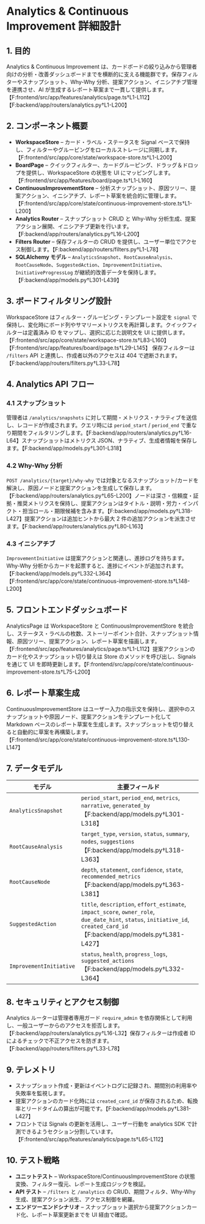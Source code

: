 # Analytics & Continuous Improvement 詳細設計

## 1. 目的
Analytics & Continuous Improvement は、カードボードの絞り込みから管理者向けの分析・改善ダッシュボードまでを横断的に支える機能群です。保存フィルターやスナップショット、Why-Why 分析、提案アクション、イニシアチブ管理を連携させ、AI が生成するレポート草案まで一貫して提供します。【F:frontend/src/app/features/analytics/page.ts†L1-L112】【F:backend/app/routers/analytics.py†L1-L200】

## 2. コンポーネント概要
- **WorkspaceStore** – カード・ラベル・ステータスを Signal ベースで保持し、フィルターやグルーピングをローカルストレージに同期します。【F:frontend/src/app/core/state/workspace-store.ts†L1-L200】
- **BoardPage** – クイックフィルター、カードグルーピング、ドラッグ＆ドロップを提供し、WorkspaceStore の状態を UI にマッピングします。【F:frontend/src/app/features/board/page.ts†L1-L160】
- **ContinuousImprovementStore** – 分析スナップショット、原因ツリー、提案アクション、イニシアチブ、レポート草案を統合的に管理します。【F:frontend/src/app/core/state/continuous-improvement-store.ts†L1-L200】
- **Analytics Router** – スナップショット CRUD と Why-Why 分析生成、提案アクション展開、イニシアチブ更新を行います。【F:backend/app/routers/analytics.py†L16-L200】
- **Filters Router** – 保存フィルターの CRUD を提供し、ユーザー単位でアクセス制御します。【F:backend/app/routers/filters.py†L1-L78】
- **SQLAlchemy モデル** – `AnalyticsSnapshot`、`RootCauseAnalysis`、`RootCauseNode`、`SuggestedAction`、`ImprovementInitiative`、`InitiativeProgressLog` が継続的改善データを保持します。【F:backend/app/models.py†L301-L439】

## 3. ボードフィルタリング設計
WorkspaceStore はフィルター・グルーピング・テンプレート設定を `signal` で保持し、変化時にボード列やサマリーメトリクスを再計算します。クイックフィルターは定義済み ID をマップし、選択に応じた説明文を UI に提供します。【F:frontend/src/app/core/state/workspace-store.ts†L83-L160】【F:frontend/src/app/features/board/page.ts†L29-L145】
保存フィルターは `/filters` API と連携し、作成者以外のアクセスは 404 で遮断されます。【F:backend/app/routers/filters.py†L33-L78】

## 4. Analytics API フロー
### 4.1 スナップショット
管理者は `/analytics/snapshots` に対して期間・メトリクス・ナラティブを送信し、レコードが作成されます。クエリ時には `period_start` / `period_end` で重なり期間をフィルタリングします。【F:backend/app/routers/analytics.py†L16-L64】スナップショットはメトリクス JSON、ナラティブ、生成者情報を保存します。【F:backend/app/models.py†L301-L318】

### 4.2 Why-Why 分析
`POST /analytics/{target}/why-why` では対象となるスナップショット/カードを解決し、原因ノードと提案アクションを生成して保存します。【F:backend/app/routers/analytics.py†L65-L200】ノードは深さ・信頼度・証拠・推奨メトリクスを保持し、提案アクションはタイトル・説明・労力・インパクト・担当ロール・期限候補を含みます。【F:backend/app/models.py†L318-L427】提案アクションは追加ヒントから最大 2 件の追加アクションを派生させます。【F:backend/app/routers/analytics.py†L80-L163】

### 4.3 イニシアチブ
`ImprovementInitiative` は提案アクションと関連し、進捗ログを持ちます。Why-Why 分析からカードを起票すると、進捗にイベントが追加されます。【F:backend/app/models.py†L332-L364】【F:frontend/src/app/core/state/continuous-improvement-store.ts†L148-L200】

## 5. フロントエンドダッシュボード
AnalyticsPage は WorkspaceStore と ContinuousImprovementStore を統合し、ステータス・ラベルの枚数、ストーリーポイント合計、スナップショット情報、原因ツリー、提案アクション、レポート草案を描画します。【F:frontend/src/app/features/analytics/page.ts†L1-L112】提案アクションのカード化やスナップショット切り替えは Store のメソッドを呼び出し、Signals を通じて UI を即時更新します。【F:frontend/src/app/core/state/continuous-improvement-store.ts†L75-L200】

## 6. レポート草案生成
ContinuousImprovementStore はユーザー入力の指示文を保持し、選択中のスナップショットや原因ノード、提案アクションをテンプレート化して Markdown ベースのレポート草案を生成します。スナップショットを切り替えると自動的に草案を再構築します。【F:frontend/src/app/core/state/continuous-improvement-store.ts†L130-L147】

## 7. データモデル
| モデル | 主要フィールド |
| --- | --- |
| `AnalyticsSnapshot` | `period_start`, `period_end`, `metrics`, `narrative`, `generated_by`【F:backend/app/models.py†L301-L318】 |
| `RootCauseAnalysis` | `target_type`, `version`, `status`, `summary`, `nodes`, `suggestions`【F:backend/app/models.py†L318-L363】 |
| `RootCauseNode` | `depth`, `statement`, `confidence`, `state`, `recommended_metrics`【F:backend/app/models.py†L363-L381】 |
| `SuggestedAction` | `title`, `description`, `effort_estimate`, `impact_score`, `owner_role`, `due_date_hint`, `status`, `initiative_id`, `created_card_id`【F:backend/app/models.py†L381-L427】 |
| `ImprovementInitiative` | `status`, `health`, `progress_logs`, `suggested_actions`【F:backend/app/models.py†L332-L364】 |

## 8. セキュリティとアクセス制御
Analytics ルーターは管理者専用ガード `require_admin` を依存関係として利用し、一般ユーザーからのアクセスを拒否します。【F:backend/app/routers/analytics.py†L16-L32】保存フィルターは作成者 ID によるチェックで不正アクセスを防ぎます。【F:backend/app/routers/filters.py†L33-L78】

## 9. テレメトリ
- スナップショット作成・更新はイベントログに記録され、期間別の利用率や失敗率を監視します。
- 提案アクションのカード化時には `created_card_id` が保存されるため、転換率とリードタイムの算出が可能です。【F:backend/app/models.py†L381-L427】
- フロントでは Signals の更新を活用し、ユーザー行動を analytics SDK で計測できるようセクション分割しています。【F:frontend/src/app/features/analytics/page.ts†L65-L112】

## 10. テスト戦略
- **ユニットテスト** – WorkspaceStore/ContinuousImprovementStore の状態変換、フィルター復元、レポート生成ロジックを検証。
- **API テスト** – `/filters` と `/analytics` の CRUD、期間フィルタ、Why-Why 生成、提案アクション派生、アクセス制御を網羅。
- **エンドツーエンドシナリオ** – スナップショット選択から提案アクションカード化、レポート草案更新までを UI 経由で確認。

